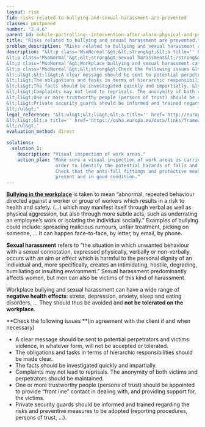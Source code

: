 ```yaml
---
layout: risk
fid: risks-related-to-bullying-and-sexual-harassment-are-prevented
classes: postponed
number: "2.4.6"
parent_id: mobile-partrolling--intervention-after-alarm-physical-and-psychosocial-workload
title: "Risks related to bullying and sexual harassment are prevented."
problem_description: "Risks related to bullying and sexual harassment are not prevented."
description: "&lt;p class='MsoNormal'&gt;&lt;strong&gt;&lt;a title='' href='https://osha.europa.eu/en/publications/factsheets/23/' rel='nofollow' target='_blank'&gt;Bullying in the workplace&lt;/a&gt;&lt;/strong&gt; is taken to mean “abnormal, repeated behaviour directed against a worker or group of workers which results in a risk to health and safety. (…) which may manifest itself through verbal as well as physical aggression, but also through more subtle acts, such as underrating an employee’s work or isolating the individual socially.” Examples of bullying could include: spreading malicious rumours, unfair treatment, picking on someone, ... It can happen face-to-face, by letter, by email, by phone.&lt;/p&gt;&amp;#13;
&lt;p class='MsoNormal'&gt;&lt;strong&gt;Sexual harassment&lt;/strong&gt; refers to “the situation in which unwanted behaviour with a sexual connotation, expressed physically, verbally or non-verbally, occurs with an aim or effect which is harmful to the personal dignity of an individual and, more specifically, creates an intimidating, hostile, degrading, humiliating or insulting environment.” Sexual harassment predominantly affects women, but men can also be victims of this kind of harassment.&lt;/p&gt;&amp;#13;
&lt;p class='MsoNormal'&gt;Workplace bullying and sexual harassment can have a wide range of &lt;strong&gt;negative health effects&lt;/strong&gt;: stress, depression, anxiety, sleep and eating disorders, ... They should thus be avoided and &lt;strong&gt;not be tolerated on the workplace&lt;/strong&gt;.&lt;/p&gt;&amp;#13;
&lt;p class='MsoNormal'&gt;&lt;strong&gt;Check the following issues &lt;/strong&gt;(in agreement with the client if and when necessary)&lt;/p&gt;&amp;#13;
&lt;ul&gt;&lt;li&gt;A clear message should be sent to potential perpetrators and victims: violence, in whatever form, will not be accepted or tolerated. &lt;/li&gt;&amp;#13;
&lt;li&gt;The obligations and tasks in terms of hierarchic responsibilities should be made clear.&lt;/li&gt;&amp;#13;
&lt;li&gt;The facts should be investigated quickly and impartially. &lt;/li&gt;&amp;#13;
&lt;li&gt;Complaints may not lead to reprisals. The anonymity of both victims and perpetrators should be maintained.&lt;/li&gt;&amp;#13;
&lt;li&gt;One or more trustworthy people (persons of trust) should be appointed to provide “front line” contact in dealing with, and providing support for, the victims. &lt;/li&gt;&amp;#13;
&lt;li&gt;Private security guards should be informed and trained regarding the risks and preventive measures to be adopted (reporting procedures, persons of trust, ...).&lt;/li&gt;&amp;#13;
&lt;/ul&gt;"
legal_reference: "&lt;ul&gt;&lt;li&gt;&lt;a title='' href='http://europa.eu/legislation_summaries/employment_and_social_policy/health_hygiene_safety_at_work/c11113_en.htm' rel='nofollow' target='_blank'&gt;89/391/CEE Implementing measures to improve the health and safety of workers (framework directive).&lt;/a&gt;&lt;/li&gt;&amp;#13;
&lt;li&gt;&lt;a title='' href='https://osha.europa.eu/data/links/framework-agreement-on-harassment-and-violence-at-work?utm_source=oshmail&amp;amp;utm_medium=email&amp;amp;utm_campaign=index_html' rel='nofollow' target='_blank'&gt;Framework agreement on harassment and violence at work.&lt;/a&gt;&lt;/li&gt;&amp;#13;
&lt;/ul&gt;"
evaluation_method: direct

solutions:
  solution_1:
    description: "Visual inspection of work areas."
    action_plan: "Make sure a visual inspection of work areas is carried out in
                  order to identify the potential hazards of falls and slips.
                  Check that the anti-fall fittings and protective measures are
                  present and in good condition."
---
```

**[Bullying in the workplace](https://osha.europa.eu/en/publications/factsheets/23/)** is taken to mean “abnormal, repeated behaviour directed against a worker or group of workers which results in a risk to health and safety. (…) which may manifest itself through verbal as well as physical aggression, but also through more subtle acts, such as underrating an employee’s work or isolating the individual socially.” Examples of bullying could include: spreading malicious rumours, unfair treatment, picking on someone, ... It can happen face-to-face, by letter, by email, by phone.

**Sexual harassment** refers to “the situation in which unwanted behaviour with a sexual connotation, expressed physically, verbally or non-verbally, occurs with an aim or effect which is harmful to the personal dignity of an individual and, more specifically, creates an intimidating, hostile, degrading, humiliating or insulting environment.” Sexual harassment predominantly affects women, but men can also be victims of this kind of harassment.

Workplace bullying and sexual harassment can have a wide range of **negative
health effects**: stress, depression, anxiety, sleep and eating disorders, ...
They should thus be avoided and **not be tolerated on the workplace**.

**Check the following issues **(in agreement with the client if and when necessary)

  * A clear message should be sent to potential perpetrators and victims: violence, in whatever form, will not be accepted or tolerated. 
  * The obligations and tasks in terms of hierarchic responsibilities should be made clear.
  * The facts should be investigated quickly and impartially. 
  * Complaints may not lead to reprisals. The anonymity of both victims and perpetrators should be maintained.
  * One or more trustworthy people (persons of trust) should be appointed to provide “front line” contact in dealing with, and providing support for, the victims. 
  * Private security guards should be informed and trained regarding the risks and preventive measures to be adopted (reporting procedures, persons of trust, ...).


